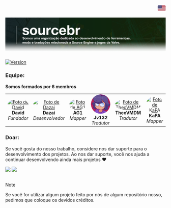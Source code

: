 <!DOCTYPE html>
<div align="right">
    <a href="https://github.com/source-br/.github/blob/main/readmes/English.md" target="_blank">
        <img src="https://github.com/source-br/.github/blob/main/images/flag_eua.png" height="25" width="25">
    </a>
</div>

![banner](https://github.com/Source-BR/.github/blob/main/images/banner.png)

###
[![Version](https://img.shields.io/badge/Diretrizes-V.1-43ff43.svg)](https://github.com/source-br/.github/blob/main/guidelines/diretrizes.md)

### Equipe:

**Somos formados por 6 membros**
<div align="center">
  <table>
    <tr align="center">
      <td>
        <a href="https://github.com/davidmacalister" target="_blank">
          <img src="https://github.com/davidmacalister.png" width="120px" style="border-radius: 50%;" alt="Foto de David"/>
        </a>
        <br>
        <b>David</b>
        <br>
        <i>Fundador</i>
      </td>
      <td>
        <a href="https://github.com/oficial-dazai" target="_blank">
          <img src="https://github.com/oficial-dazai.png" width="120px" style="border-radius: 50%;" alt="Foto de Dazai"/>
        </a>
        <br>
        <b>Dazai</b>
        <br>
        <i>Desenvolvedor</i>
      </td>
      <td>
        <a href="https://github.com/TheAG1" target="_blank">
          <img src="https://github.com/TheAG1.png" width="120px" style="border-radius: 50%;" alt="Foto de AG1"/>
        </a>
        <br>
        <b>AG1</b>
        <br>
        <i>Mapper</i>
      </td>
      <td>
        <a href="https://github.com/Jv132" target="_blank">
          <img src="https://github.com/source-br/.github/blob/main/images/jv.png" width="120px" style="border-radius: 50%;" alt="Foto de Jv132"/>
        </a>
        <br>
        <b>Jv132</b>
        <br>
        <i>Tradutor</i>
      </td>
      <td>
        <a href="https://github.com/TheoVMDM2" target="_blank">
          <img src="https://github.com/TheoVMDM2.png" width="120px" style="border-radius: 50%;" alt="Foto de TheoVMDM"/>
        </a>
        <br>
        <b>TheoVMDM</b>
        <br>
        <i>Tradutor</i>
      </td>
      <td>
        <a href="https://github.com/KaPAcomnome" target="_blank">
          <img src="https://github.com/KaPAcomnome.png" width="120px" style="border-radius: 50%;" alt="Foto de KaPA"/>
        </a>
        <br>
        <b>KaPA</b>
        <br>
        <i>Mapper</i>
      </td>
    </tr>
  </table>
</div>

### Doar:

Se você gosta do nosso trabalho, considere nos dar suporte para o desenvolvimento dos projetos. Ao nos dar suporte, você nos ajuda a continuar desenvolvendo ainda mais projetos ❤️

<a href="https://nubank.com.br/cobrar/1na00u/67594881-0eb2-45fc-b73c-7d065d9ba400" target="_blank"><img src="https://img.shields.io/badge/-nubank-0D1117?style=for-the-badge&logo=nubank&logoColor=820AD1&labelColor=0D1117" target="_blank"></a>
<a href="https://www.paypal.com/donate/?business=AUZRQZ6DZZAPQ&no_recurring=0&currency_code=USD" target="_blank"><img src="https://img.shields.io/badge/-paypal-0D1117?style=for-the-badge&logo=paypal&logoColor=003087&labelColor=0D1117" target="_blank"></a>

##

> [!NOTE]
> Se você for utilizar algum projeto feito por nós de algum repositório nosso, pedimos que coloque os devidos créditos.
